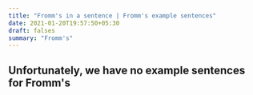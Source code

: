 ```yaml
---
title: "Fromm's in a sentence | Fromm's example sentences"
date: 2021-01-20T19:57:50+05:30
draft: falses
summary: "Fromm's"
---
```

## Unfortunately, we have no example sentences for Fromm's                 
